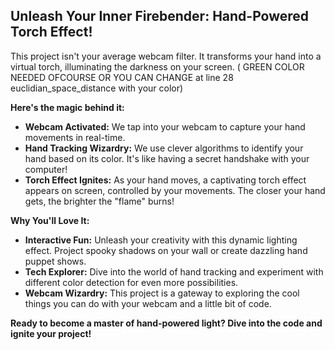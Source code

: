 ## Unleash Your Inner Firebender: Hand-Powered Torch Effect!

This project isn't your average webcam filter. It transforms your hand into a virtual torch, illuminating the darkness on your screen. ( GREEN COLOR NEEDED OFCOURSE OR YOU CAN CHANGE at line 28 euclidian_space_distance with your color)

**Here's the magic behind it:**

* **Webcam Activated:** We tap into your webcam to capture your hand movements in real-time.
* **Hand Tracking Wizardry:** We use clever algorithms to identify your hand based on its color. It's like having a secret handshake with your computer!
* **Torch Effect Ignites:** As your hand moves, a captivating torch effect appears on screen, controlled by your movements. The closer your hand gets, the brighter the "flame" burns!

**Why You'll Love It:**

* **Interactive Fun:** Unleash your creativity with this dynamic lighting effect. Project spooky shadows on your wall or create dazzling hand puppet shows.
* **Tech Explorer:** Dive into the world of hand tracking and experiment with different color detection for even more possibilities.
* **Webcam Wizardry:**  This project is a gateway to exploring the cool things you can do with your webcam and a little bit of code.

**Ready to become a master of hand-powered light? Dive into the code and ignite your project!**

